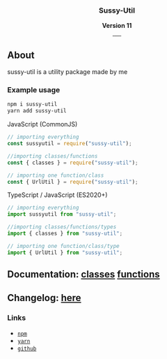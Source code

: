 <div align="center">
    <img src="./logo.png" alt="">
    <h3>Sussy-Util</h3>
    <strong>Version 11</strong>
    <br>
    <a href="https://www.npmjs.com/package/sussy-util">
        <img src="https://img.shields.io/npm/v/sussy-util.svg?style=flat" alt="">
    </a>
    <a href="https://npmjs.org/package/sussy-util">
        <img src="https://img.shields.io/npm/dt/sussy-util.svg?style=flat" alt="">
    </a>
    <a href="https://packagephobia.com/result?p=sussy-util">
        <img src="https://packagephobia.com/badge?p=sussy-util" alt="">
    </a>
    <a href="#contributors">
        <img src="https://img.shields.io/badge/all_contributors-1-red.svg?style=flat" alt="">
    </a>
    <a href="https://www.npmjs.com/package/sussy-util">
        <img src="https://shields.io/npm/l/sussy-util.svg" alt="">
    </a>
    <a href="https://www.jsdelivr.com/package/npm/sussy-util">
        <img src="https://data.jsdelivr.com/v1/package/npm/sussy-util/badge?style=rounded" alt="">
    </a>

</div>

## About

sussy-util is a utility package made by me

### Example usage

```bash
npm i sussy-util
yarn add sussy-util
```

JavaScript (CommonJS)

```js
// importing everything
const sussyutil = require("sussy-util");

//importing classes/functions
const { classes } = require("sussy-util");

// importing one function/class
const { UrlUtil } = require("sussy-util");
```

TypeScript / JavaScript (ES2020+)

```ts
// importing everything
import sussyutil from "sussy-util";

//importing classes/functions/types
import { classes } from "sussy-util";

// importing one function/class/type
import { UrlUtil } from "sussy-util";
```

## Documentation: [classes](./docs/classes/README.md) [functions](./docs/functions/README.md)

## Changelog: [here](./CHANGELOG/README.md)

### Links

- [`npm`](https://npmjs.com/package/sussy-util)
- [`yarn`](https://yarnpkg.com/package/sussy-util)
- [`github`](https://github.com/roteklaue/sussy-util)
